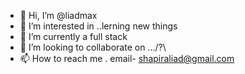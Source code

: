 - 👋 Hi, I’m @liadmax
- 👀 I’m interested in ..lerning new things
- 🌱 I’m currently a full stack
- 💞️ I’m looking to collaborate on .../?\
- 📫 How to reach me . email- shapiraliad@gmail.com

<!---
liadmax/liadmax is a ✨ special ✨ repository because its `README.md` (this file) appears on your GitHub profile.
You can click the Preview link to take a look at your changes.
--->

